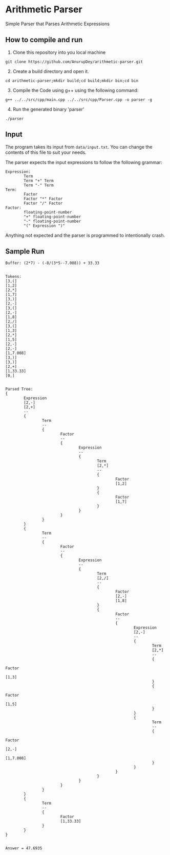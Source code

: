 # Arithmetic Parser
Simple Parser that Parses Arithmetic Expressions

## How to compile and run
1. Clone this repository into you local machine

`git clone https://github.com/AnurupDey/arithmetic-parser.git`

2. Create a build directory and open it.

`cd arithmetic-parser;mkdir build;cd build;mkdir bin;cd bin`

3. Compile the Code using g++ using the following command:

`g++ ../../src/cpp/main.cpp ../../src/cpp/Parser.cpp -o parser -g`

4. Run the generated binary 'parser'

`./parser`

## Input
The program takes its input from `data/input.txt`. You can change the contents of this file to suit your needs.

The parser expects the input expressions to follow the following grammar:
```
Expression:
        Term
        Term "+" Term
        Term "-" Term
Term:
        Factor
        Factor "*" Factor
        Factor "/" Factor
Factor:
        floating-point-number
        "+" floating-point-number
        "-" floating-point-number
        "(" Expression ")"
```
Anything not expected and the parser is programmed to intentionally crash.

## Sample Run
```
Buffer: (2*7) - (-8/(3*5--7.008)) + 33.33


Tokens:
[3,(]
[1,2]
[2,*]
[1,7]
[3,)]
[2,-]
[3,(]
[2,-]
[1,8]
[2,/]
[3,(]
[1,3]
[2,*]
[1,5]
[2,-]
[2,-]
[1,7.008]
[3,)]
[3,)]
[2,+]
[1,33.33]
[0,]


Parsed Tree:
{
        Expression
        [2,-]
        [2,+]
        --
        {
                Term
                --
                {
                        Factor
                        --
                        {
                                Expression
                                --
                                {
                                        Term
                                        [2,*]
                                        --
                                        {
                                                Factor
                                                [1,2]
                                        }
                                        {
                                                Factor
                                                [1,7]
                                        }
                                }
                        }
                }
        }
        {
                Term
                --
                {
                        Factor
                        --
                        {
                                Expression
                                --
                                {
                                        Term
                                        [2,/]
                                        --
                                        {
                                                Factor
                                                [2,-]
                                                [1,8]
                                        }
                                        {
                                                Factor
                                                --
                                                {
                                                        Expression
                                                        [2,-]
                                                        --
                                                        {
                                                                Term
                                                                [2,*]
                                                                --
                                                                {
                                                                        Factor
                                                                        [1,3]
                                                                }
                                                                {
                                                                        Factor
                                                                        [1,5]
                                                                }
                                                        }
                                                        {
                                                                Term
                                                                --
                                                                {
                                                                        Factor
                                                                        [2,-]
                                                                        [1,7.008]
                                                                }
                                                        }
                                                }
                                        }
                                }
                        }
                }
        }
        {
                Term
                --
                {
                        Factor
                        [1,33.33]
                }
        }
}


Answer = 47.6935
```
